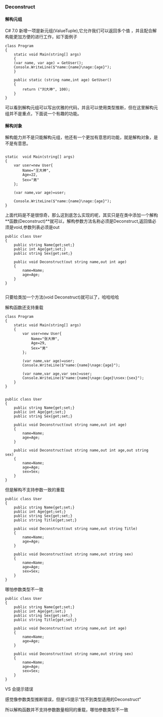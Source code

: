 ### Deconstruct

#### 解构元组

C# 7.0 新增一项是新元组(ValueTuple),它允许我们可以返回多个值 ，并且配合解构能更加方便的进行工作，如下面例子

```
class Program
{
    static void Main(string[] args)
    {
    (var name, var age) = GetUser();
    Console.WriteLine($"name:{name}\nage:{age}");
    }

    public static (string name,int age) GetUser()
    {
        return ("刘大神", 100);
    }
}

```

可以看到解构元组可以写出优雅的代码，并且可以使用类型推断，但在这里解构元组并不是重点，下面说一个有趣的功能。

#### 解构对象

解构能力并不是只能解构元组，他还有一个更加有意思的功能，就是解构对象，是不是有意思。

```

static  void Main(string[] args)
{
    var user=new User{
        Name="王大神",
        Age=22,
        Sex="男"
    };

    (var name,var age)=user;

    Console.WriteLine($"name:{name}\nage:{age}");
}

```

上面代码是不是很惊奇，那么这到底怎么实现的呢，其实只是在类中添加一个解构**函数(Deconstruct)**就可以，解构参数方法名称必须是Deconstruct,返回值必须是void,参数列表必须是out

```
public class User
{
    public string Name{get;set;}
    public int Age{get;set;}
    public string Sex{get;set;}

    public void Deconstruct(out string name,out int age)
    {
        name=Name;
        age=Age;
    }
}


```

只要给类加一个方法(void Deconstruct)就可以了，哈哈哈哈

解构函数还支持重载

```
class Program
{
    static void Main(string[] args)
    {
        var user=new User{
            Name="张大神",
            Age=29,
            Sex="男"
        };

        (var name,var age)=user;
        Console.WriteLine($"name:{name}\nage:{age}");

        (var name,var age,var sex)=user;
        Console.WriteLine($"name:{name}\nage:{age}\nsex:{sex}");
    }
}


public class User
{
    public string Name{get;set;}
    public int Age{get;set;}
    public string Sex{get;set;}

    public void Deconstruct(out string name,out int age)
    {
        name=Name;
        age=Age;
    }

    public void Deconstruct(out string name,out int age,out string sex)
    {
        name=Name;
        age=Age;
        sex=Sex;
    }
}

```

但是解构不支持参数一致的重载

```
public class User
{
    public string Name{get;set;}
    public int Age{get;set;}
    public string Sex{get;set;}
    public string Title{get;set;}

    public void Deconstruct(out string name,out string Title)
    {
        name=Name;
        age=Age;
    }

    public void Deconstruct(out string name,out string sex)
    {
        name=Name;
        age=Age;
        sex=Sex;
    }
}
```
哪怕参数类型不一致
```
public class User
{
    public string Name{get;set;}
    public int Age{get;set;}
    public string Sex{get;set;}
    public string Title{get;set;}

    public void Deconstruct(out string name,out int age)
    {
        name=Name;
        age=Age;
    }

    public void Deconstruct(out string name,out string sex)
    {
        name=Name;
        age=Age;
        sex=Sex;
    }
}

```

VS 会提示错误

感觉像参数类型推断错误，但是VS提示“找不到类型适用的Deconstruct”

所以解构函数并不支持参数数量相同的重载，哪怕参数类型不一致